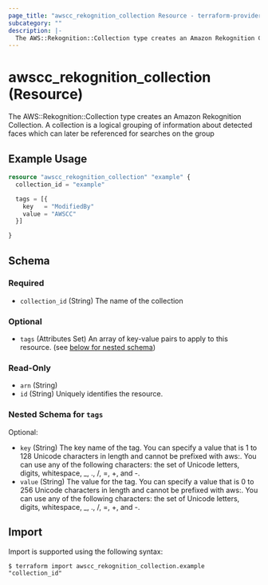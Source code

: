 ```yaml
---
page_title: "awscc_rekognition_collection Resource - terraform-provider-awscc"
subcategory: ""
description: |-
  The AWS::Rekognition::Collection type creates an Amazon Rekognition Collection. A collection is a logical grouping of information about detected faces which can later be referenced for searches on the group
---
```


# awscc_rekognition_collection (Resource)

The AWS::Rekognition::Collection type creates an Amazon Rekognition Collection. A collection is a logical grouping of information about detected faces which can later be referenced for searches on the group

## Example Usage

```terraform
resource "awscc_rekognition_collection" "example" {
  collection_id = "example"

  tags = [{
    key   = "ModifiedBy"
    value = "AWSCC"
  }]

}
```

<!-- schema generated by tfplugindocs -->
## Schema

### Required

- `collection_id` (String) The name of the collection

### Optional

- `tags` (Attributes Set) An array of key-value pairs to apply to this resource. (see [below for nested schema](#nestedatt--tags))

### Read-Only

- `arn` (String)
- `id` (String) Uniquely identifies the resource.

<a id="nestedatt--tags"></a>
### Nested Schema for `tags`

Optional:

- `key` (String) The key name of the tag. You can specify a value that is 1 to 128 Unicode characters in length and cannot be prefixed with aws:. You can use any of the following characters: the set of Unicode letters, digits, whitespace, _, ., /, =, +, and -.
- `value` (String) The value for the tag. You can specify a value that is 0 to 256 Unicode characters in length and cannot be prefixed with aws:. You can use any of the following characters: the set of Unicode letters, digits, whitespace, _, ., /, =, +, and -.

## Import

Import is supported using the following syntax:

```shell
$ terraform import awscc_rekognition_collection.example "collection_id"
```